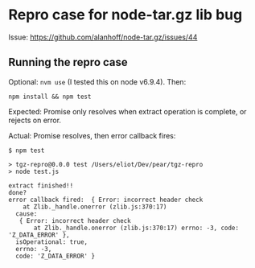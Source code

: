 # Repro case for node-tar.gz lib bug

Issue: https://github.com/alanhoff/node-tar.gz/issues/44

## Running the repro case
Optional: `nvm use` (I tested this on node v6.9.4). Then:

```
npm install && npm test
```

Expected: Promise only resolves when extract operation is complete, or rejects on error.

Actual: Promise resolves, then error callback fires:

```
$ npm test

> tgz-repro@0.0.0 test /Users/eliot/Dev/pear/tgz-repro
> node test.js

extract finished!!
done?
error callback fired:  { Error: incorrect header check
    at Zlib._handle.onerror (zlib.js:370:17)
  cause:
   { Error: incorrect header check
       at Zlib._handle.onerror (zlib.js:370:17) errno: -3, code: 'Z_DATA_ERROR' },
  isOperational: true,
  errno: -3,
  code: 'Z_DATA_ERROR' }
```